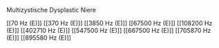 Multizystische Dysplastic Niere

[[70 Hz (E)]]
[[370 Hz (E)]]
[[3850 Hz (E)]]
[[67500 Hz (E)]]
[[108200 Hz (E)]]
[[402710 Hz (E)]]
[[547500 Hz (E)]]
[[667500 Hz (E)]]
[[705870 Hz (E)]]
[[895580 Hz (E)]]